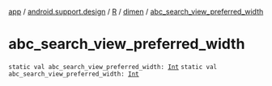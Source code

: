 [app](../../../index.md) / [android.support.design](../../index.md) / [R](../index.md) / [dimen](index.md) / [abc_search_view_preferred_width](.)

# abc_search_view_preferred_width

`static val abc_search_view_preferred_width: `[`Int`](https://kotlinlang.org/api/latest/jvm/stdlib/kotlin/-int/index.html)
`static val abc_search_view_preferred_width: `[`Int`](https://kotlinlang.org/api/latest/jvm/stdlib/kotlin/-int/index.html)